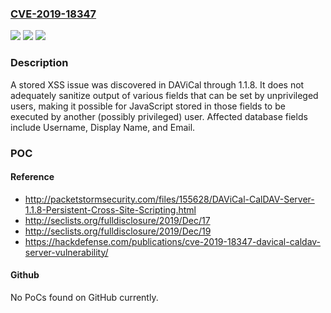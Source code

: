 ### [CVE-2019-18347](https://cve.mitre.org/cgi-bin/cvename.cgi?name=CVE-2019-18347)
![](https://img.shields.io/static/v1?label=Product&message=n%2Fa&color=blue)
![](https://img.shields.io/static/v1?label=Version&message=n%2Fa&color=blue)
![](https://img.shields.io/static/v1?label=Vulnerability&message=n%2Fa&color=brighgreen)

### Description

A stored XSS issue was discovered in DAViCal through 1.1.8. It does not adequately sanitize output of various fields that can be set by unprivileged users, making it possible for JavaScript stored in those fields to be executed by another (possibly privileged) user. Affected database fields include Username, Display Name, and Email.

### POC

#### Reference
- http://packetstormsecurity.com/files/155628/DAViCal-CalDAV-Server-1.1.8-Persistent-Cross-Site-Scripting.html
- http://seclists.org/fulldisclosure/2019/Dec/17
- http://seclists.org/fulldisclosure/2019/Dec/19
- https://hackdefense.com/publications/cve-2019-18347-davical-caldav-server-vulnerability/

#### Github
No PoCs found on GitHub currently.

